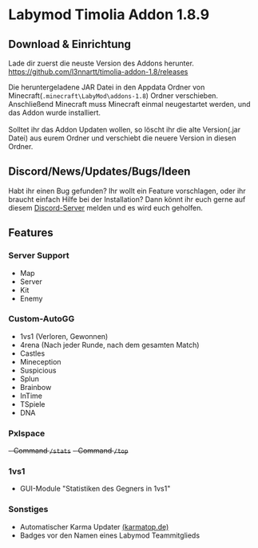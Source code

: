 # Labymod Timolia Addon 1.8.9

## Download & Einrichtung
Lade dir zuerst die neuste Version des Addons herunter.</br>
https://github.com/l3nnartt/timolia-addon-1.8/releases

Die heruntergeladene JAR Datei in den Appdata Ordner von Minecraft(``.minecraft\LabyMod\addons-1.8``) Ordner verschieben. <br>
Anschließend Minecraft muss Minecraft einmal neugestartet werden, und das Addon wurde installiert. <br>
<br>
Solltet ihr das Addon Updaten wollen, so löscht ihr die alte Version(.jar Datei) aus eurem Ordner und verschiebt die neuere Version in diesen Ordner.

## Discord/News/Updates/Bugs/Ideen
Habt ihr einen Bug gefunden? Ihr wollt ein Feature vorschlagen, oder ihr braucht einfach Hilfe bei der Installation?
Dann könnt ihr euch gerne auf diesem [Discord-Server](https://discord.gg/3HMw6UvWbq) melden und es wird euch geholfen.

## Features

### Server Support
- Map
- Server
- Kit
- Enemy

### Custom-AutoGG
- 1vs1 (Verloren, Gewonnen)
- 4rena (Nach jeder Runde, nach dem gesamten Match)
- Castles
- Mineception
- Suspicious
- Splun
- Brainbow
- InTime
- TSpiele
- DNA

### Pxlspace
~~- Command ``/stats``~~
~~- Command ``/top``~~
 
### 1vs1
- GUI-Module "Statistiken des Gegners in 1vs1"

### Sonstiges
- Automatischer Karma Updater [(karmatop.de)](https://karmatop.de/)
- Badges vor den Namen eines Labymod Teammitglieds
